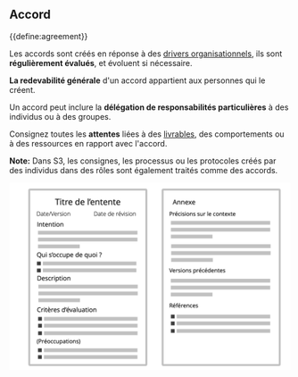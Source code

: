 ## Accord

{{define:agreement}}

Les accords sont créés en réponse à des [drivers organisationnels](glossary:organizational-driver), ils sont **régulièrement évalués**, et évoluent si nécessaire.

**La redevabilité générale** d'un accord appartient aux personnes qui le créent.

Un accord peut inclure la **délégation de responsabilités particulières** à des individus ou à des groupes.

Consignez toutes les **attentes** liées à des [livrables](glossary:deliverable), des comportements ou à des ressources en rapport avec l'accord.

**Note:** Dans S3, les consignes, les processus ou les protocoles créés par des individus dans des rôles sont également traités comme des accords.

![Modèle pour les accords](img/templates/agreement-template.png)